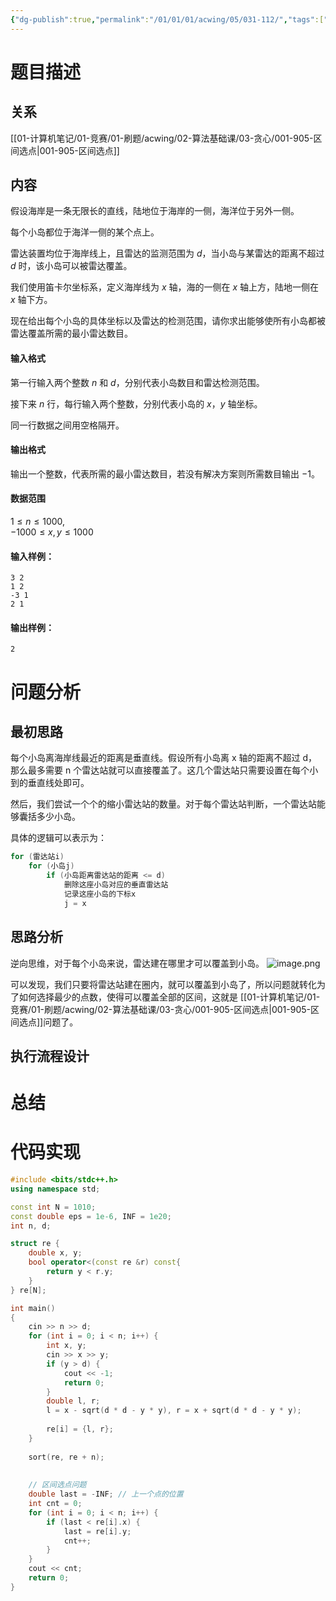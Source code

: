 ```yaml
---
{"dg-publish":true,"permalink":"/01/01/01/acwing/05/031-112/","tags":["blog","greedy","sorting"]}
---
```



# 题目描述
## 关系
[[01-计算机笔记/01-竞赛/01-刷题/acwing/02-算法基础课/03-贪心/001-905-区间选点\|001-905-区间选点]]
## 内容
假设海岸是一条无限长的直线，陆地位于海岸的一侧，海洋位于另外一侧。

每个小岛都位于海洋一侧的某个点上。

雷达装置均位于海岸线上，且雷达的监测范围为 $d$，当小岛与某雷达的距离不超过 $d$ 时，该小岛可以被雷达覆盖。

我们使用笛卡尔坐标系，定义海岸线为 $x$ 轴，海的一侧在 $x$ 轴上方，陆地一侧在 $x$ 轴下方。

现在给出每个小岛的具体坐标以及雷达的检测范围，请你求出能够使所有小岛都被雷达覆盖所需的最小雷达数目。

#### 输入格式

第一行输入两个整数 $n$ 和 $d$，分别代表小岛数目和雷达检测范围。

接下来 $n$ 行，每行输入两个整数，分别代表小岛的 $x，y$ 轴坐标。

同一行数据之间用空格隔开。

#### 输出格式

输出一个整数，代表所需的最小雷达数目，若没有解决方案则所需数目输出 $-1$。

#### 数据范围

$1 \le n \le 1000$,  
$-1000 \le x,y \le 1000$

#### 输入样例：

```
3 2
1 2
-3 1
2 1
```

#### 输出样例：

```
2
```
# 问题分析
## 最初思路
每个小岛离海岸线最近的距离是垂直线。假设所有小岛离 x 轴的距离不超过 d，那么最多需要 n 个雷达站就可以直接覆盖了。这几个雷达站只需要设置在每个小到的垂直线处即可。

然后，我们尝试一个个的缩小雷达站的数量。对于每个雷达站判断，一个雷达站能够囊括多少小岛。

具体的逻辑可以表示为：
```c++
for (雷达站i)
	for (小岛j)
		if (小岛距离雷达站的距离 <= d)
			删除这座小岛对应的垂直雷达站
			记录这座小岛的下标x
			j = x
```
## 思路分析
逆向思维，对于每个小岛来说，雷达建在哪里才可以覆盖到小岛。
![image.png](https://yelanyanyu-img-bed.oss-cn-hangzhou.aliyuncs.com/img/blog/2024/03/20240320193232.png)

可以发现，我们只要将雷达站建在圈内，就可以覆盖到小岛了，所以问题就转化为了如何选择最少的点数，使得可以覆盖全部的区间，这就是 [[01-计算机笔记/01-竞赛/01-刷题/acwing/02-算法基础课/03-贪心/001-905-区间选点\|001-905-区间选点]]问题了。
## 执行流程设计

# 总结

# 代码实现
```c++
#include <bits/stdc++.h>
using namespace std;

const int N = 1010;
const double eps = 1e-6, INF = 1e20;
int n, d;

struct re {
    double x, y;
    bool operator<(const re &r) const{
        return y < r.y;
    }
} re[N];

int main()
{
    cin >> n >> d;
    for (int i = 0; i < n; i++) {
        int x, y;
        cin >> x >> y;
        if (y > d) {
            cout << -1;
            return 0;
        }
        double l, r;
        l = x - sqrt(d * d - y * y), r = x + sqrt(d * d - y * y);
        
        re[i] = {l, r};
    }
    
    sort(re, re + n);
    
    
    // 区间选点问题
    double last = -INF; // 上一个点的位置
    int cnt = 0;
    for (int i = 0; i < n; i++) {
        if (last < re[i].x) {
            last = re[i].y;
            cnt++;
        }
    }
    cout << cnt;
    return 0;
}
```